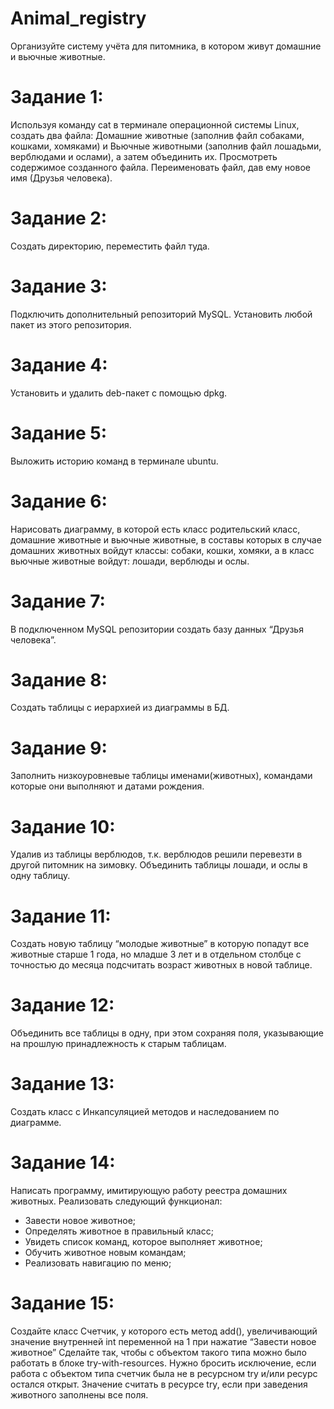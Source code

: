# Animal_registry

Организуйте систему учёта для питомника, в котором живут домашние и вьючные животные.

# Задание 1:
Используя команду cat в терминале операционной системы Linux, создать
два файла: Домашние животные (заполнив файл собаками, кошками,
хомяками) и Вьючные животными (заполнив файл лошадьми, верблюдами и
ослами), а затем объединить их. Просмотреть содержимое созданного файла.
Переименовать файл, дав ему новое имя (Друзья человека).

# Задание 2:
Создать директорию, переместить файл туда.

# Задание 3:
Подключить дополнительный репозиторий MySQL. Установить любой пакет
из этого репозитория.

# Задание 4:
Установить и удалить deb-пакет с помощью dpkg.

# Задание 5:
Выложить историю команд в терминале ubuntu.

# Задание 6:
Нарисовать диаграмму, в которой есть класс родительский класс, домашние
животные и вьючные животные, в составы которых в случае домашних
животных войдут классы: собаки, кошки, хомяки, а в класс вьючные животные
войдут: лошади, верблюды и ослы.

# Задание 7:
В подключенном MySQL репозитории создать базу данных “Друзья
человека”.

# Задание 8:
Создать таблицы с иерархией из диаграммы в БД.

# Задание 9:
Заполнить низкоуровневые таблицы именами(животных), командами
которые они выполняют и датами рождения.

# Задание 10:
Удалив из таблицы верблюдов, т.к. верблюдов решили перевезти в другой
питомник на зимовку. Объединить таблицы лошади, и ослы в одну таблицу.

# Задание 11:
Создать новую таблицу “молодые животные” в которую попадут все
животные старше 1 года, но младше 3 лет и в отдельном столбце с точностью
до месяца подсчитать возраст животных в новой таблице.

# Задание 12:
Объединить все таблицы в одну, при этом сохраняя поля, указывающие на
прошлую принадлежность к старым таблицам.

# Задание 13:
Создать класс с Инкапсуляцией методов и наследованием по диаграмме.

# Задание 14:
Написать программу, имитирующую работу реестра домашних животных. Реализовать следующий функционал:
* Завести новое животное;
* Определять животное в правильный класс;
* Увидеть список команд, которое выполняет животное;
* Обучить животное новым командам;
* Реализовать навигацию по меню;

# Задание 15:
Создайте класс Счетчик, у которого есть метод add(), увеличивающий
значение внутренней int переменной на 1 при нажатие “Завести новое
животное” Сделайте так, чтобы с объектом такого типа можно было работать в
блоке try-with-resources. Нужно бросить исключение, если работа с объектом
типа счетчик была не в ресурсном try и/или ресурс остался открыт. Значение
считать в ресурсе try, если при заведения животного заполнены все поля.
